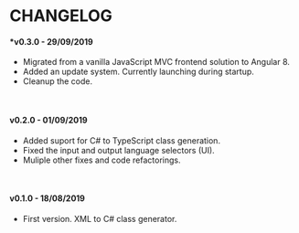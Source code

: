 # CHANGELOG

#### *v0.3.0 - 29/09/2019

  - Migrated from a vanilla JavaScript MVC frontend solution to Angular 8.
  - Added an update system. Currently launching during startup.
  - Cleanup the code.

&nbsp;

#### v0.2.0 - 01/09/2019

  - Added suport for C# to TypeScript class generation.
  - Fixed the input and output language selectors (UI).
  - Muliple other fixes and code refactorings.

&nbsp;

#### v0.1.0 - 18/08/2019

  - First version. XML to C# class generator.
